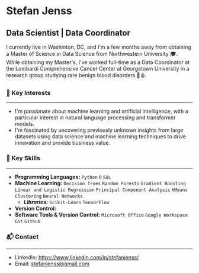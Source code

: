 # Stefan Jenss
## Data Scientist | Data Coordinator 

I currently live in Washinton, DC, and I'm a few months away from obtaining a Master of Science in Data Science from Northwestern University 🎓. 
While obtaining my Master's, I've worked full-time as a Data Coordinator at the Lombardi Comprehensive Cancer Center at Georgetown University in a research group studying rare benign blood disorders 🔬🩸.

### 🌟 Key Interests
---
- I'm passionate about machine learning and artificial intelligence, with a particular interest in natural language processing and transformer models.
- I'm fascinated by uncovering previously unknown insights from large datasets using data science and machine learning techniques to drive innovation and provide business value.

### 🧰 Key Skills
---
- **Programming Languages:** `Python` `R` `SQL`
- **Machine Learning:** `Decision Trees` `Random Forests` `Gradient Boosting` `Linear and Logistic Regression` `Principal Component Analysis` `KMeans Clustering` `Neural Networks`
  - ***Libraries:*** `Scikit-Learn` `TensorFlow`
- **Version Control:** 
- **Software Tools & Version Control:** `Microsoft Office` `Google Workspace` `Git` `Github`

### 📬 Contact
---
- Linkedin: https://www.linkedin.com/in/stefanjenss/
- Email: stefanjenss@gmail.com
